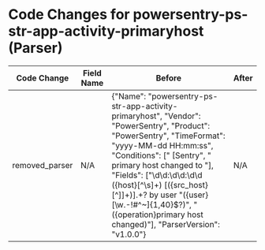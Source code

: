 # Code Changes for powersentry-ps-str-app-activity-primaryhost (Parser)

| Code Change | Field Name | Before | After |
|-------------|------------|--------|-------|
| removed_parser | N/A | {"Name": "powersentry-ps-str-app-activity-primaryhost", "Vendor": "PowerSentry", "Product": "PowerSentry", "TimeFormat": "yyyy-MM-dd HH:mm:ss", "Conditions": [" [Sentry", " primary host changed to "], "Fields": ["\d\d:\d\d:\d\d ({host}[^\s]+) \[({src_host}[^\]]+)\].+? by user \"({user}[\w\.\-\!\#\^\~]{1,40}\$?)", "({operation}primary host changed)"], "ParserVersion": "v1.0.0"} | N/A |